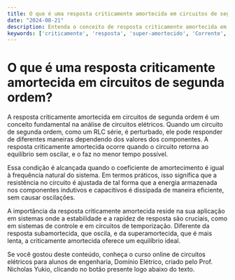 ```yaml
---
title: O que é uma resposta criticamente amortecida em circuitos de segunda ordem?
date: "2024-08-21"
description: Entenda o conceito de resposta criticamente amortecida em circuitos de segunda ordem e sua importância na análise de circuitos elétricos.
keywords: ['criticamente', 'resposta', 'super-amortecido', 'Corrente', 'constante', 'continuidade', 'EDO']
---
```


# O que é uma resposta criticamente amortecida em circuitos de segunda ordem?

A resposta criticamente amortecida em circuitos de segunda ordem é um conceito fundamental na análise de circuitos elétricos. Quando um circuito de segunda ordem, como um RLC série, é perturbado, ele pode responder de diferentes maneiras dependendo dos valores dos componentes. A resposta criticamente amortecida ocorre quando o circuito retorna ao equilíbrio sem oscilar, e o faz no menor tempo possível.

Essa condição é alcançada quando o coeficiente de amortecimento é igual à frequência natural do sistema. Em termos práticos, isso significa que a resistência no circuito é ajustada de tal forma que a energia armazenada nos componentes indutivos e capacitivos é dissipada de maneira eficiente, sem causar oscilações.

A importância da resposta criticamente amortecida reside na sua aplicação em sistemas onde a estabilidade e a rapidez de resposta são cruciais, como em sistemas de controle e em circuitos de temporização. Diferente da resposta subamortecida, que oscila, e da superamortecida, que é mais lenta, a criticamente amortecida oferece um equilíbrio ideal.

Se você gostou deste conteúdo, conheça o curso online de circuitos elétricos para alunos de engenharia, Domínio Elétrico, criado pelo Prof. Nicholas Yukio, clicando no botão presente logo abaixo do texto.
